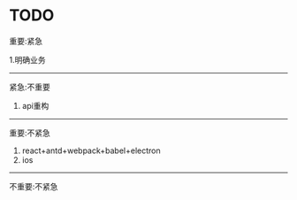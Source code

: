 # TODO
重要:紧急

1.明确业务 

---
紧急:不重要

1. api重构

---
重要:不紧急

1. react+antd+webpack+babel+electron
2. ios

---
不重要:不紧急